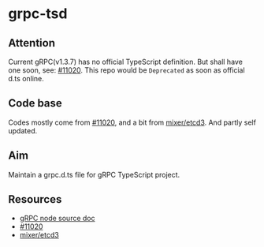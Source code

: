 grpc-tsd
========

## Attention
Current gRPC(v1.3.7) has no official TypeScript definition. But shall have one soon, see: [#11020](https://github.com/grpc/grpc/pull/11020). This repo would be `Deprecated` as soon as official d.ts online.

## Code base
Codes mostly come from [#11020](https://github.com/grpc/grpc/pull/11020), and a bit from [mixer/etcd3](https://github.com/mixer/etcd3/blob/master/src/types/grpc.d.ts). And partly self updated.

## Aim
Maintain a grpc.d.ts file for gRPC TypeScript project.

## Resources
* [gRPC node source doc](http://www.grpc.io/grpc/node/index.html)
* [#11020](https://github.com/grpc/grpc/pull/11020)
* [mixer/etcd3](https://github.com/mixer/etcd3/blob/master/src/types/grpc.d.ts)